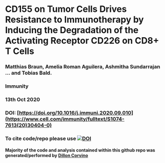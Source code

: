 # CD155 on Tumor Cells Drives Resistance to Immunotherapy by Inducing the Degradation of the Activating Receptor CD226 on CD8+ T Cells

### Matthias Braun, Amelia Roman Aguilera, Ashmitha Sundarrajan ... and Tobias Bald.

### Immunity

### 13th Oct 2020

### DOI: [https://doi.org/10.1016/j.immuni.2020.09.010](https://www.cell.com/immunity/fulltext/S1074-7613(20)30404-0)

### To cite code/repo please use [![DOI](https://zenodo.org/badge/256487619.svg)](https://zenodo.org/badge/latestdoi/256487619)

#### Majority of the code and analysis contained within this github repo was generated/performed by [Dillon Corvino](https://github.com/Eomesodermin)
